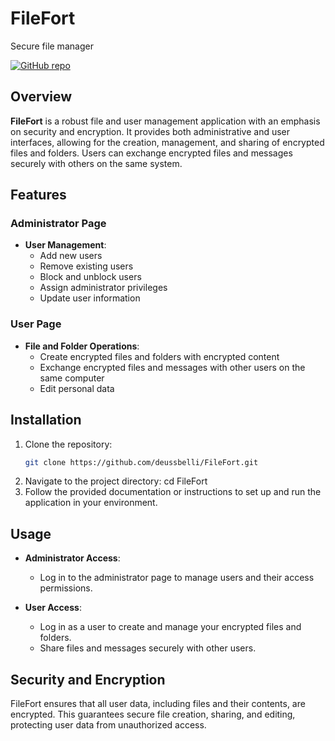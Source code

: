 # FileFort
Secure file manager

[![GitHub repo](https://img.shields.io/badge/GitHub-FileFort-blue)](https://github.com/deussbelli/FileFort.git)

## Overview
**FileFort** is a robust file and user management application with an emphasis on security and encryption. It provides both administrative and user interfaces, allowing for the creation, management, and sharing of encrypted files and folders. Users can exchange encrypted files and messages securely with others on the same system.

## Features

### Administrator Page
- **User Management**:
  - Add new users
  - Remove existing users
  - Block and unblock users
  - Assign administrator privileges
  - Update user information

### User Page
- **File and Folder Operations**:
  - Create encrypted files and folders with encrypted content
  - Exchange encrypted files and messages with other users on the same computer
  - Edit personal data

## Installation
1. Clone the repository:
   ```bash
   git clone https://github.com/deussbelli/FileFort.git
2. Navigate to the project directory:
cd FileFort
3. Follow the provided documentation or instructions to set up and run the application in your environment.

## Usage
- **Administrator Access**:
  - Log in to the administrator page to manage users and their access permissions.
    
- **User Access**:
  - Log in as a user to create and manage your encrypted files and folders.
  - Share files and messages securely with other users.

## Security and Encryption
FileFort ensures that all user data, including files and their contents, are encrypted. This guarantees secure file creation, sharing, and editing, protecting user data from unauthorized access.
